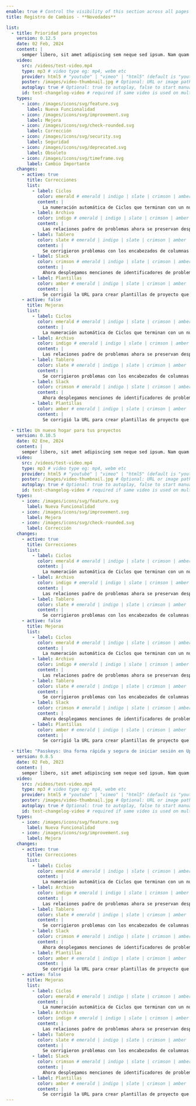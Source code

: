 ```yaml
---
enable: true # Control the visibility of this section across all pages where it is used
title: Registro de Cambios - **Novedades**

list:
  - title: Prioridad para proyectos
    version: 0.12.5
    date: 02 Feb, 2024
    content: |
      semper libero, sit amet adipiscing sem neque sed ipsum. Nam quam nunc, blandit vel, luctus pulvinar, hendrerit id, lorem. Maecenas nec odio et ante tincidunt tempus. Donec vitae sapien ut libero venenatis faucibus. Nullam quis ante. Etiam sit amet orci eget eros faucibus tincidunt. Duis leo. Sed fringilla mauris sit amet nibh. Donec sodales sagittis magna. Sed consequat, leo eget bibendum sodales, augue velit
    video:
      src: /videos/test-video.mp4
      type: mp3 # video type eg: mp4, webm etc
      provider: html5 # "youtube" | "vimeo" | "html5" (default is "youtube")
      poster: /images/video-thumbnail.jpg # Optional: URL or image path for video thumbnail
      autoplay: true # Optional: true to autoplay, false to start manually (default is false)
      id: test-changelog-video # required if same video is used on multiple time on same page
    types:
      - icon: /images/icons/svg/feature.svg
        label: Nueva Funcionalidad
      - icon: /images/icons/svg/improvement.svg
        label: Mejora
      - icon: /images/icons/svg/check-rounded.svg
        label: Corrección
      - icon: /images/icons/svg/security.svg
        label: Seguridad
      - icon: /images/icons/svg/deprecated.svg
        label: Obsoleto
      - icon: /images/icons/svg/timeframe.svg
        label: Cambio Importante
    changes:
      - active: true
        title: Correcciones
        list:
          - label: Ciclos
            color: emerald # emerald | indigo | slate | crimson | amber
            content: |
              La numeración automática de Ciclos que terminan con un número ahora funcionará en más casos
          - label: Archivo
            color: indigo # emerald | indigo | slate | crimson | amber
            content: |
              Las relaciones padre de problemas ahora se preservan después de que los proyectos se restauran del archivo
          - label: Tablero
            color: slate # emerald | indigo | slate | crimson | amber
            content: |
              Se corrigieron problemas con los encabezados de columnas del tablero que no se truncaban adecuadamente
          - label: Slack
            color: crimson # emerald | indigo | slate | crimson | amber
            content: |
              Ahora desplegamos menciones de identificadores de problemas en Slack solo si el mensaje fue publicado por un usuario de Slack que también es usuario en el workspace de Linear
          - label: Plantillas
            color: amber # emerald | indigo | slate | crimson | amber
            content: |
              Se corrigió la URL para crear plantillas de proyecto que no funcionaba después de desaprobar roadmap
      - active: false
        title: Mejoras
        list:
          - label: Ciclos
            color: emerald # emerald | indigo | slate | crimson | amber
            content: |
              La numeración automática de Ciclos que terminan con un número ahora funcionará en más casos
          - label: Archivo
            color: indigo # emerald | indigo | slate | crimson | amber
            content: |
              Las relaciones padre de problemas ahora se preservan después de que los proyectos se restauran del archivo
          - label: Tablero
            color: slate # emerald | indigo | slate | crimson | amber
            content: |
              Se corrigieron problemas con los encabezados de columnas del tablero que no se truncaban adecuadamente
          - label: Slack
            color: crimson # emerald | indigo | slate | crimson | amber
            content: |
              Ahora desplegamos menciones de identificadores de problemas en Slack solo si el mensaje fue publicado por un usuario de Slack que también es usuario en el workspace de Linear
          - label: Plantillas
            color: amber # emerald | indigo | slate | crimson | amber
            content: |
              Se corrigió la URL para crear plantillas de proyecto que no funcionaba después de desaprobar roadmap

  - title: Un nuevo hogar para tus proyectos
    version: 0.10.5
    date: 02 Ene, 2024
    content: |
      semper libero, sit amet adipiscing sem neque sed ipsum. Nam quam nunc, blandit vel, luctus pulvinar, hendrerit id, lorem. Maecenas nec odio et ante tincidunt tempus. Donec vitae sapien ut libero venenatis faucibus. Nullam quis ante.
    video:
      src: /videos/test-video.mp4
      type: mp3 # video type eg: mp4, webm etc
      provider: html5 # "youtube" | "vimeo" | "html5" (default is "youtube")
      poster: /images/video-thumbnail.jpg # Optional: URL or image path for video thumbnail
      autoplay: true # Optional: true to autoplay, false to start manually (default is false)
      id: test-changelog-video # required if same video is used on multiple time on same page
    types:
      - icon: /images/icons/svg/feature.svg
        label: Nueva Funcionalidad
      - icon: /images/icons/svg/improvement.svg
        label: Mejora
      - icon: /images/icons/svg/check-rounded.svg
        label: Corrección
    changes:
      - active: true
        title: Correcciones
        list:
          - label: Ciclos
            color: emerald # emerald | indigo | slate | crimson | amber
            content: |
              La numeración automática de Ciclos que terminan con un número ahora funcionará en más casos
          - label: Archivo
            color: indigo # emerald | indigo | slate | crimson | amber
            content: |
              Las relaciones padre de problemas ahora se preservan después de que los proyectos se restauran del archivo
          - label: Tablero
            color: slate # emerald | indigo | slate | crimson | amber
            content: |
              Se corrigieron problemas con los encabezados de columnas del tablero que no se truncaban adecuadamente
      - active: false
        title: Mejoras
        list:
          - label: Ciclos
            color: emerald # emerald | indigo | slate | crimson | amber
            content: |
              La numeración automática de Ciclos que terminan con un número ahora funcionará en más casos
          - label: Archivo
            color: indigo # emerald | indigo | slate | crimson | amber
            content: |
              Las relaciones padre de problemas ahora se preservan después de que los proyectos se restauran del archivo
          - label: Tablero
            color: slate # emerald | indigo | slate | crimson | amber
            content: |
              Se corrigieron problemas con los encabezados de columnas del tablero que no se truncaban adecuadamente
          - label: Slack
            color: crimson # emerald | indigo | slate | crimson | amber
            content: |
              Ahora desplegamos menciones de identificadores de problemas en Slack solo si el mensaje fue publicado por un usuario de Slack que también es usuario en el workspace de Linear
          - label: Plantillas
            color: amber # emerald | indigo | slate | crimson | amber
            content: |
              Se corrigió la URL para crear plantillas de proyecto que no funcionaba después de desaprobar roadmap

  - title: "Passkeys: Una forma rápida y segura de iniciar sesión en Upstart"
    version: 0.8.5
    date: 02 Feb, 2023
    content: |
      semper libero, sit amet adipiscing sem neque sed ipsum. Nam quam nunc, blandit vel, luctus pulvinar, hendrerit id, lorem. Maecenas nec odio et ante tincidunt tempus. Donec vitae sapien ut libero
    video:
      src: /videos/test-video.mp4
      type: mp3 # video type eg: mp4, webm etc
      provider: html5 # "youtube" | "vimeo" | "html5" (default is "youtube")
      poster: /images/video-thumbnail.jpg # Optional: URL or image path for video thumbnail
      autoplay: true # Optional: true to autoplay, false to start manually (default is false)
      id: test-changelog-video # required if same video is used on multiple time on same page
    types:
      - icon: /images/icons/svg/feature.svg
        label: Nueva Funcionalidad
      - icon: /images/icons/svg/improvement.svg
        label: Mejora
    changes:
      - active: true
        title: Correcciones
        list:
          - label: Ciclos
            color: emerald # emerald | indigo | slate | crimson | amber
            content: |
              La numeración automática de Ciclos que terminan con un número ahora funcionará en más casos
          - label: Archivo
            color: indigo # emerald | indigo | slate | crimson | amber
            content: |
              Las relaciones padre de problemas ahora se preservan después de que los proyectos se restauran del archivo
          - label: Tablero
            color: slate # emerald | indigo | slate | crimson | amber
            content: |
              Se corrigieron problemas con los encabezados de columnas del tablero que no se truncaban adecuadamente
          - label: Slack
            color: crimson # emerald | indigo | slate | crimson | amber
            content: |
              Ahora desplegamos menciones de identificadores de problemas en Slack solo si el mensaje fue publicado por un usuario de Slack que también es usuario en el workspace de Linear
          - label: Plantillas
            color: amber # emerald | indigo | slate | crimson | amber
            content: |
              Se corrigió la URL para crear plantillas de proyecto que no funcionaba después de desaprobar roadmap
      - active: false
        title: Mejoras
        list:
          - label: Ciclos
            color: emerald # emerald | indigo | slate | crimson | amber
            content: |
              La numeración automática de Ciclos que terminan con un número ahora funcionará en más casos
          - label: Archivo
            color: indigo # emerald | indigo | slate | crimson | amber
            content: |
              Las relaciones padre de problemas ahora se preservan después de que los proyectos se restauran del archivo
          - label: Tablero
            color: slate # emerald | indigo | slate | crimson | amber
            content: |
              Se corrigieron problemas con los encabezados de columnas del tablero que no se truncaban adecuadamente
          - label: Slack
            color: crimson # emerald | indigo | slate | crimson | amber
            content: |
              Ahora desplegamos menciones de identificadores de problemas en Slack solo si el mensaje fue publicado por un usuario de Slack que también es usuario en el workspace de Linear
          - label: Plantillas
            color: amber # emerald | indigo | slate | crimson | amber
            content: |
              Se corrigió la URL para crear plantillas de proyecto que no funcionaba después de desaprobar roadmap
---
```

